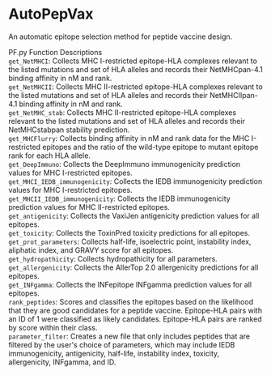 # AutoPepVax
An automatic epitope selection method for peptide vaccine design.

PF.py Function Descriptions  
`get_NetMHCI`: Collects MHC I-restricted epitope-HLA complexes relevant to the listed mutations and set of HLA alleles and records their NetMHCpan-4.1 binding affinity in nM and rank.  
`get_NetMHCII`: Collects MHC II-restricted epitope-HLA complexes relevant to the listed mutations and set of HLA alleles and records their NetMHCIIpan-4.1 binding affinity in nM and rank.  
`get_NetMHC_stab`: Collects MHC II-restricted epitope-HLA complexes relevant to the listed mutations and set of HLA alleles and records their NetMHCstabpan stability prediction.  
`get_MHCFlurry`: Collects binding affinity in nM and rank data for the MHC I-restricted epitopes and the ratio of the wild-type epitope to mutant epitope rank for each HLA allele.  
`get_DeepImmuno`: Collects the DeepImmuno immunogenicity prediction values for MHC I-restricted epitopes.  
`get_MHCI_IEDB_immunogenicity`: Collects the IEDB immunogenicity prediction values for MHC I-restricted epitopes.  
`get_MHCII_IEDB_immunogenicity`: Collects the IEDB immunogenicity prediction values for MHC II-restricted epitopes.  
`get_antigenicity`: Collects the VaxiJen antigenicity prediction values for all epitopes.  
`get_toxicity`: Collects the ToxinPred toxicity predictions for all epitopes.  
`get_prot_parameters`: Collects half-life, isoelectric point, instability index, aliphatic index, and GRAVY score for all epitopes.  
`get_hydropathicity`: Collects hydropathicity for all parameters.  
`get_allergenicity`: Collects the AllerTop 2.0 allergenicity predictions for all epitopes.  
`get_INFgamma`: Collects the INFepitope INFgamma prediction values for all epitopes.  
`rank_peptides`: Scores and classifies the epitopes based on the likelihood that they are good candidates for a peptide vaccine. Epitope-HLA pairs with an ID of 1 were classified as likely candidates. Epitope-HLA pairs are ranked by score within their class.  
`parameter_filter`: Creates a new file that only includes peptides that are filtered by the user's choice of parameters, which may include IEDB immunogenicity, antigenicity, half-life, instability index, toxicity, allergenicity, INFgamma, and ID.  
